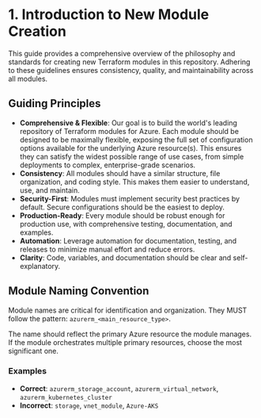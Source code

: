 # 1. Introduction to New Module Creation

This guide provides a comprehensive overview of the philosophy and standards for creating new Terraform modules in this repository. Adhering to these guidelines ensures consistency, quality, and maintainability across all modules.

## Guiding Principles

- **Comprehensive & Flexible**: Our goal is to build the world's leading repository of Terraform modules for Azure. Each module should be designed to be maximally flexible, exposing the full set of configuration options available for the underlying Azure resource(s). This ensures they can satisfy the widest possible range of use cases, from simple deployments to complex, enterprise-grade scenarios.
- **Consistency**: All modules should have a similar structure, file organization, and coding style. This makes them easier to understand, use, and maintain.
- **Security-First**: Modules must implement security best practices by default. Secure configurations should be the easiest to deploy.
- **Production-Ready**: Every module should be robust enough for production use, with comprehensive testing, documentation, and examples.
- **Automation**: Leverage automation for documentation, testing, and releases to minimize manual effort and reduce errors.
- **Clarity**: Code, variables, and documentation should be clear and self-explanatory.

## Module Naming Convention

Module names are critical for identification and organization. They MUST follow the pattern: `azurerm_<main_resource_type>`.

The name should reflect the primary Azure resource the module manages. If the module orchestrates multiple primary resources, choose the most significant one.

### Examples

- **Correct**: `azurerm_storage_account`, `azurerm_virtual_network`, `azurerm_kubernetes_cluster`
- **Incorrect**: `storage`, `vnet_module`, `Azure-AKS`
